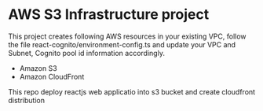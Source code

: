 
# AWS S3 Infrastructure project

This project creates following AWS resources in your existing VPC,  follow the file react-cognito/environment-config.ts and update your VPC and Subnet, Cognito pool id information accordingly.

- Amazon S3
- Amazon CloudFront


This repo deploy reactjs web applicatio into s3 bucket and create cloudfront distribution 